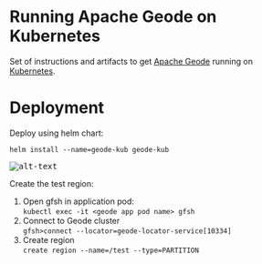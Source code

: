 # Running Apache Geode on Kubernetes

Set of instructions and artifacts to get [Apache Geode](http://geode.apache.org) running on [Kubernetes](http://kubernetes.io/).

# Deployment

Deploy using helm chart:

```
helm install --name=geode-kub geode-kub
```

<kbd>![alt-text](https://github.com/azwickey-pivotal/geode-kubernetes/blob/master/screenshot.png)</kbd>

Create the test region:
1. Open gfsh in application pod: <br/>`kubectl exec -it <geode app pod name> gfsh`
1. Connect to Geode cluster<br/>`gfsh>connect --locator=geode-locator-service[10334]`
1. Create region <br/>`create region --name=/test --type=PARTITION`


